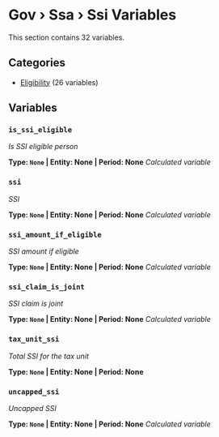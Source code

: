 # Gov › Ssa › Ssi Variables

This section contains 32 variables.

## Categories

- [Eligibility](eligibility/index.md) (26 variables)

## Variables

### `is_ssi_eligible`
*Is SSI eligible person*

**Type: `None` | Entity: None | Period: None**
*Calculated variable*

### `ssi`
*SSI*

**Type: `None` | Entity: None | Period: None**
*Calculated variable*

### `ssi_amount_if_eligible`
*SSI amount if eligible*

**Type: `None` | Entity: None | Period: None**
*Calculated variable*

### `ssi_claim_is_joint`
*SSI claim is joint*

**Type: `None` | Entity: None | Period: None**
*Calculated variable*

### `tax_unit_ssi`
*Total SSI for the tax unit*

**Type: `None` | Entity: None | Period: None**

### `uncapped_ssi`
*Uncapped SSI*

**Type: `None` | Entity: None | Period: None**
*Calculated variable*
